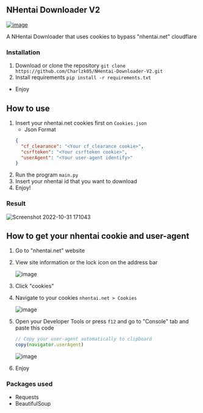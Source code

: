 ## NHentai Downloader V2
[![image](https://img.shields.io/github/v/release/Charlzk05/NHentai-Downloader-V2)](https://github.com/Charlzk05/NHentai-Downloader-V2/releases/tag/v1.0.0)

A NHentai Downloader that uses cookies to bypass "nhentai.net" cloudflare

### Installation

1. Download or clone the repository `git clone https://github.com/Charlzk05/NHentai-Downloader-V2.git`
2. Install requirements `pip install -r requirements.txt`

- Enjoy

## How to use

1. Insert your nhentai.net cookies first on `Cookies.json`
   - Json Format
   ```json
   {
     "cf_clearance": "<Your cf_clearance cookie>",
     "csrftoken": "<Your csrftoken cookie>",
     "userAgent": "<Your user-agent identify>"
   }
   ```
2. Run the program `main.py`
3. Insert your nhentai id that you want to download
4. Enjoy!

### Result

![Screenshot 2022-10-31 171043](https://user-images.githubusercontent.com/104715127/198975722-bf91294b-ac35-47ef-97e7-9f098ba99697.png)

## How to get your nhentai cookie and user-agent

1. Go to "nhentai.net" website
2. View site information or the lock icon on the address bar

   ![image](https://user-images.githubusercontent.com/104715127/198975166-d24a9a0c-a722-46cc-a707-b30fe08917cd.png)
   
3. Click "cookies"
4. Navigate to your cookies `nhentai.net > Cookies`

   ![image](https://user-images.githubusercontent.com/104715127/198975400-c035d020-641a-4d45-ae69-d1d720589c47.png)

5. Open your Developer Tools or press `f12` and go to "Console" tab and paste this code

   ```js
   // Copy your user-agent automatically to clipboard
   copy(navigator.userAgent)
   ```
   ![image](https://user-images.githubusercontent.com/113793173/210773239-f153f2ad-16f5-40d9-a60d-57df6b28a507.png)

6. Enjoy

### Packages used
- Requests
- BeautifulSoup
